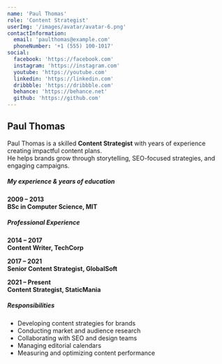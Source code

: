 ```yaml
---
name: 'Paul Thomas'
role: 'Content Strategist'
userImg: '/images/avatar/avatar-6.png'
contactInformation:
  email: 'paulthomas@example.com'
  phoneNumber: '+1 (555) 100-1017'
social:
  facebook: 'https://facebook.com'
  instagram: 'https://instagram.com'
  youtube: 'https://youtube.com'
  linkedin: 'https://linkedin.com'
  dribbble: 'https://dribbble.com'
  behance: 'https://behance.net'
  github: 'https://github.com'
---
```


## Paul Thomas

Paul Thomas is a skilled **Content Strategist** with years of experience creating impactful content plans.  
He helps brands grow through storytelling, SEO-focused strategies, and engaging campaigns.

##### My experience & years of education

**2009 – 2013**  
**BSc in Computer Science, MIT**

##### Professional Experience

**2014 – 2017**  
**Content Writer, TechCorp**

**2017 – 2021**  
**Senior Content Strategist, GlobalSoft**

**2021 – Present**  
**Content Strategist, StaticMania**

##### Responsibilities

- Developing content strategies for brands
- Conducting market and audience research
- Collaborating with SEO and design teams
- Managing editorial calendars
- Measuring and optimizing content performance

